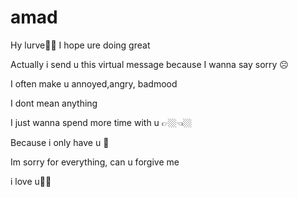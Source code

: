 # amad
Hy lurve🫶🏼
I hope ure doing great

Actually i send u this virtual message because 
I wanna say sorry ☹️

I often make u annoyed,angry, badmood

I dont mean anything 

I just wanna spend more time with u 👉🏼👈🏼

Because i only have u 👀
 
Im sorry for everything, can u forgive me

i love u🫶🏼

